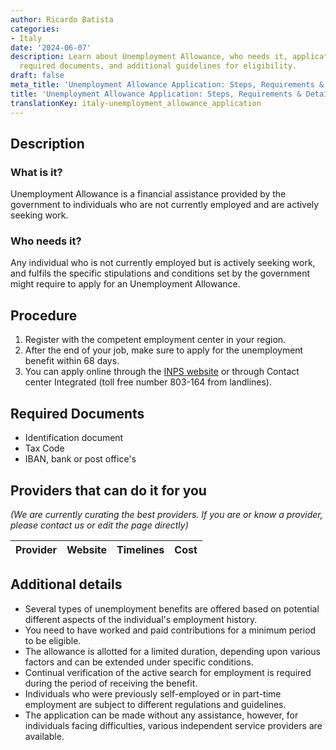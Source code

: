 ```yaml
---
author: Ricardo Batista
categories:
- Italy
date: '2024-06-07'
description: Learn about Unemployment Allowance, who needs it, application steps,
  required documents, and additional guidelines for eligibility.
draft: false
meta_title: 'Unemployment Allowance Application: Steps, Requirements & Details'
title: 'Unemployment Allowance Application: Steps, Requirements & Details'
translationKey: italy-unemployment_allowance_application
---
```


## Description
### What is it?
Unemployment Allowance is a financial assistance provided by the government to individuals who are not currently employed and are actively seeking work.

### Who needs it?
Any individual who is not currently employed but is actively seeking work, and fulfils the specific stipulations and conditions set by the government might require to apply for an Unemployment Allowance.

## Procedure
1. Register with the competent employment center in your region.
2. After the end of your job, make sure to apply for the unemployment benefit within 68 days.
3. You can apply online through the [INPS website](https://www.inps.it/) or through Contact center Integrated (toll free number 803-164 from landlines).

## Required Documents
* Identification document
* Tax Code
* IBAN, bank or post office's

## Providers that can do it for you

_(We are currently curating the best providers. If you are or know a provider, please contact us or edit the page directly)_

| Provider        |     Website     |     Timelines    |       Cost      |
| --------------- | --------------- |  :-------------: | :-------------: |

## Additional details
* Several types of unemployment benefits are offered based on potential different aspects of the individual's employment history.
* You need to have worked and paid contributions for a minimum period to be eligible.
* The allowance is allotted for a limited duration, depending upon various factors and can be extended under specific conditions.
* Continual verification of the active search for employment is required during the period of receiving the benefit. 
* Individuals who were previously self-employed or in part-time employment are subject to different regulations and guidelines.
* The application can be made without any assistance, however, for individuals facing difficulties, various independent service providers are available.
